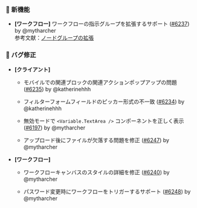 ### 🎉 新機能

- **[ワークフロー]** ワークフローの指示グループを拡張するサポート ([#6237](https://github.com/nocobase/nocobase/pull/6237)) by @mytharcher  
参考文献：[ノードグループの拡張](https://docs.nocobase.com/handbook/workflow/development/api#registerinstructiongroup)  
### 🐛 バグ修正

- **[クライアント]**
  - モバイルでの関連ブロックの関連アクションポップアップの問題 ([#6235](https://github.com/nocobase/nocobase/pull/6235)) by @katherinehhh

  - フィルターフォームフィールドのピッカー形式の不一致 ([#6234](https://github.com/nocobase/nocobase/pull/6234)) by @katherinehhh

  - 無効モードで `<Variable.TextArea />` コンポーネントを正しく表示 ([#6197](https://github.com/nocobase/nocobase/pull/6197)) by @mytharcher

  - アップロード後にファイルが欠落する問題を修正 ([#6247](https://github.com/nocobase/nocobase/pull/6247)) by @mytharcher

- **[ワークフロー]**
  - ワークフローキャンバスのスタイルの詳細を修正 ([#6240](https://github.com/nocobase/nocobase/pull/6240)) by @mytharcher

  - パスワード変更時にワークフローをトリガーするサポート ([#6248](https://github.com/nocobase/nocobase/pull/6248)) by @mytharcher